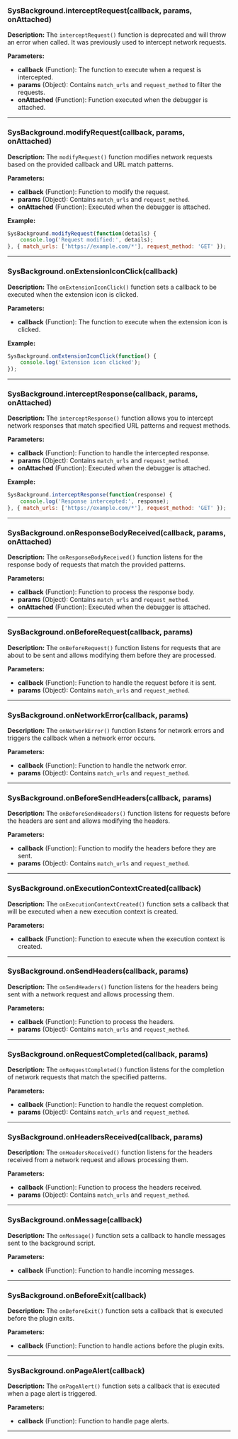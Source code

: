 ### **SysBackground.interceptRequest(callback, params, onAttached)**

**Description:**
The `interceptRequest()` function is deprecated and will throw an error when called. It was previously used to intercept network requests.

**Parameters:**
- **callback** (Function): The function to execute when a request is intercepted.
- **params** (Object): Contains `match_urls` and `request_method` to filter the requests.
- **onAttached** (Function): Function executed when the debugger is attached.

---

### **SysBackground.modifyRequest(callback, params, onAttached)**

**Description:**
The `modifyRequest()` function modifies network requests based on the provided callback and URL match patterns.

**Parameters:**
- **callback** (Function): Function to modify the request.
- **params** (Object): Contains `match_urls` and `request_method`.
- **onAttached** (Function): Executed when the debugger is attached.

**Example:**

```javascript
SysBackground.modifyRequest(function(details) {
    console.log('Request modified:', details);
}, { match_urls: ['https://example.com/*'], request_method: 'GET' });
```

---

### **SysBackground.onExtensionIconClick(callback)**

**Description:**
The `onExtensionIconClick()` function sets a callback to be executed when the extension icon is clicked.

**Parameters:**
- **callback** (Function): The function to execute when the extension icon is clicked.

**Example:**

```javascript
SysBackground.onExtensionIconClick(function() {
    console.log('Extension icon clicked');
});
```

---

### **SysBackground.interceptResponse(callback, params, onAttached)**

**Description:**
The `interceptResponse()` function allows you to intercept network responses that match specified URL patterns and request methods.

**Parameters:**
- **callback** (Function): Function to handle the intercepted response.
- **params** (Object): Contains `match_urls` and `request_method`.
- **onAttached** (Function): Executed when the debugger is attached.

**Example:**

```javascript
SysBackground.interceptResponse(function(response) {
    console.log('Response intercepted:', response);
}, { match_urls: ['https://example.com/*'], request_method: 'GET' });
```

---

### **SysBackground.onResponseBodyReceived(callback, params, onAttached)**

**Description:**
The `onResponseBodyReceived()` function listens for the response body of requests that match the provided patterns.

**Parameters:**
- **callback** (Function): Function to process the response body.
- **params** (Object): Contains `match_urls` and `request_method`.
- **onAttached** (Function): Executed when the debugger is attached.

---

### **SysBackground.onBeforeRequest(callback, params)**

**Description:**
The `onBeforeRequest()` function listens for requests that are about to be sent and allows modifying them before they are processed.

**Parameters:**
- **callback** (Function): Function to handle the request before it is sent.
- **params** (Object): Contains `match_urls` and `request_method`.

---

### **SysBackground.onNetworkError(callback, params)**

**Description:**
The `onNetworkError()` function listens for network errors and triggers the callback when a network error occurs.

**Parameters:**
- **callback** (Function): Function to handle the network error.
- **params** (Object): Contains `match_urls` and `request_method`.

---

### **SysBackground.onBeforeSendHeaders(callback, params)**

**Description:**
The `onBeforeSendHeaders()` function listens for requests before the headers are sent and allows modifying the headers.

**Parameters:**
- **callback** (Function): Function to modify the headers before they are sent.
- **params** (Object): Contains `match_urls` and `request_method`.

---

### **SysBackground.onExecutionContextCreated(callback)**

**Description:**
The `onExecutionContextCreated()` function sets a callback that will be executed when a new execution context is created.

**Parameters:**
- **callback** (Function): Function to execute when the execution context is created.

---

### **SysBackground.onSendHeaders(callback, params)**

**Description:**
The `onSendHeaders()` function listens for the headers being sent with a network request and allows processing them.

**Parameters:**
- **callback** (Function): Function to process the headers.
- **params** (Object): Contains `match_urls` and `request_method`.

---

### **SysBackground.onRequestCompleted(callback, params)**

**Description:**
The `onRequestCompleted()` function listens for the completion of network requests that match the specified patterns.

**Parameters:**
- **callback** (Function): Function to handle the request completion.
- **params** (Object): Contains `match_urls` and `request_method`.

---

### **SysBackground.onHeadersReceived(callback, params)**

**Description:**
The `onHeadersReceived()` function listens for the headers received from a network request and allows processing them.

**Parameters:**
- **callback** (Function): Function to process the headers received.
- **params** (Object): Contains `match_urls` and `request_method`.

---

### **SysBackground.onMessage(callback)**

**Description:**
The `onMessage()` function sets a callback to handle messages sent to the background script.

**Parameters:**
- **callback** (Function): Function to handle incoming messages.

---

### **SysBackground.onBeforeExit(callback)**

**Description:**
The `onBeforeExit()` function sets a callback that is executed before the plugin exits.

**Parameters:**
- **callback** (Function): Function to handle actions before the plugin exits.

---

### **SysBackground.onPageAlert(callback)**

**Description:**
The `onPageAlert()` function sets a callback that is executed when a page alert is triggered.

**Parameters:**
- **callback** (Function): Function to handle page alerts.

---

